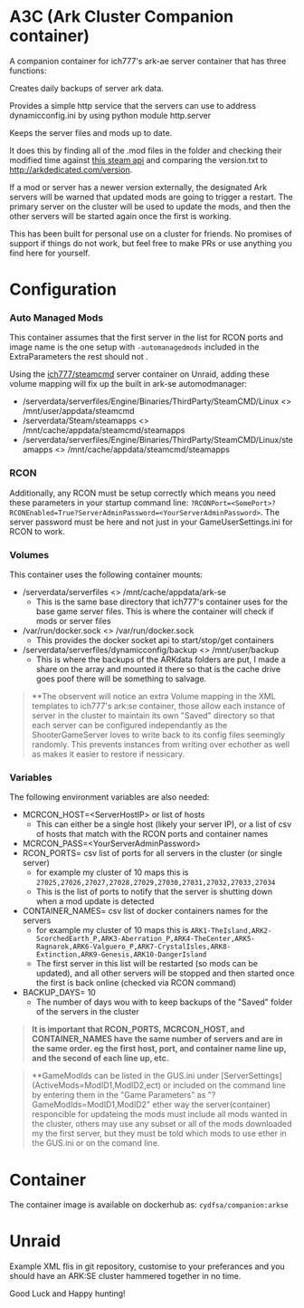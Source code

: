 # A3C (Ark Cluster Companion container)
A companion container for ich777's ark-ae server container that has three functions:

Creates daily backups of server ark data. 

Provides a simple http service that the servers can use to address dynamicconfig.ini by using python module http.server

Keeps the server files and mods up to date.

It does this by finding all of the .mod files in the folder and checking their modified time against [this steam api](https://steamapi.xpaw.me/#ISteamRemoteStorage/GetPublishedFileDetails) and comparing the version.txt to http://arkdedicated.com/version.

If a mod or server has a newer version externally, the designated Ark servers will be warned that updated mods are going to trigger a restart.  The primary server on the cluster will be used to update the mods, and then the other servers will be started again once the first is working.

This has been built for personal use on a cluster for friends.  No promises of support if things do not work, but feel free to make PRs or use anything you find here for yourself.

# Configuration

### Auto Managed Mods
This container assumes that the first server in the list for RCON ports and image name is the one setup with `-automanagedmods` included in the ExtraParameters the rest should not .

Using the [ich777/steamcmd](https://hub.docker.com/r/ich777/steamcmd) server container on Unraid, adding these volume mapping will fix up the built in ark-se automodmanager:
* /serverdata/serverfiles/Engine/Binaries/ThirdParty/SteamCMD/Linux <> /mnt/user/appdata/steamcmd
* /serverdata/Steam/steamapps <> /mnt/cache/appdata/steamcmd/steamapps
* /serverdata/serverfiles/Engine/Binaries/ThirdParty/SteamCMD/Linux/steamapps <> /mnt/cache/appdata/steamcmd/steamapps

### RCON
Additionally, any RCON must be setup correctly which means you need these parameters in your startup command line: `?RCONPort=<SomePort>?RCONEnabled=True?ServerAdminPassword=<YourServerAdminPassword>`.  The server password must be here and not just in your GameUserSettings.ini for RCON to work.

### Volumes
This container uses the following container mounts:
* /serverdata/serverfiles <> /mnt/cache/appdata/ark-se
  * This is the same base directory that ich777's container uses for the base game server files. This is where the container will check if mods or server files
* /var/run/docker.sock <> /var/run/docker.sock
   * This provides the docker socket api to start/stop/get containers
* /serverdata/serverfiles/dynamicconfig/backup <> /mnt/user/backup
   * This is where the backups of the ARKdata folders are put, I made a share on the array and mounted it there so that is the cache drive goes poof there will be something to salvage.

> **The observent will notice an extra Volume mapping in the XML templates to ich777's ark:se container, those allow each instance of server in the cluster to maintain its own "Saved" directory so that each server can be configured independantly as the ShooterGameServer loves to write back to its config files seemingly randomly. This prevents instances from writing over echother as well as makes it easier to restore if nessicary. 

### Variables
The following environment variables are also needed:
* MCRCON_HOST=\<ServerHostIP> or list of hosts
   * This can either be a single host (likely your server IP), or a list of csv of hosts that match with the RCON ports and container names
* MCRCON_PASS=\<YourServerAdminPassword>
* RCON_PORTS= csv list of ports for all servers in the cluster (or single server)
   * for example my cluster of 10 maps this is `27025,27026,27027,27028,27029,27030,27031,27032,27033,27034`
   * This is the list of ports to notify that the server is shutting down when a mod update is detected
* CONTAINER_NAMES= csv list of docker containers names for the servers
   * for example my cluster of 10 maps this is `ARK1-TheIsland,ARK2-ScorchedEarth_P,ARK3-Aberration_P,ARK4-TheCenter,ARK5-Ragnarok,ARK6-Valguero_P,ARK7-CrystalIsles,ARK8-Extinction,ARK9-Genesis,ARK10-DangerIsland`
   * The first server in this list will be restarted (so mods can be updated), and all other servers will be stopped and then started once the first is back online (checked via RCON command)
* BACKUP_DAYS= 10
   * The number of days wou with to keep backups of the "Saved" folder of the servers in the cluster

> **It is important that RCON_PORTS, MCRCON_HOST, and CONTAINER_NAMES have the same number of servers and are in the same order.  eg the first host, port, and container name line up, and the second of each line up, etc.**

> **GameModIds can be listed in the GUS.ini under [ServerSettings] (ActiveMods=ModID1,ModID2,ect) or included on the command line by entering them in the "Game Parameters" as "?GameModIds=ModID1,ModID2" ether way the server(container) responcible for updateing the mods must include all mods wanted in the cluster, others may use any subset or all of the mods downloaded my the first server, but they must be told which mods to use ether in the GUS.ini or on the comand line. 

# Container
The container image is available on dockerhub as: `cydfsa/companion:arkse`

# Unraid
Example XML flis in git repository, customise to your preferances and you should have an ARK:SE cluster hammered together in no time.

Good Luck and Happy hunting!